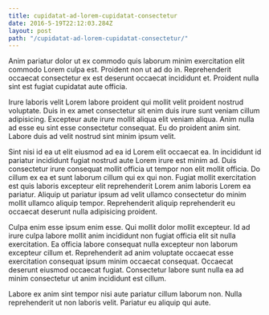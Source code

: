 ```yaml
---
title: cupidatat-ad-lorem-cupidatat-consectetur
date: 2016-5-19T22:12:03.284Z
layout: post
path: "/cupidatat-ad-lorem-cupidatat-consectetur/"
---
```


Anim pariatur dolor ut ex commodo quis laborum minim exercitation elit commodo Lorem culpa est. Proident non ut ad do in. Reprehenderit occaecat consectetur ex est deserunt occaecat incididunt et. Proident nulla sint est fugiat cupidatat aute officia.

Irure laboris velit Lorem labore proident qui mollit velit proident nostrud voluptate. Duis in ex amet consectetur sit enim duis irure sunt veniam cillum adipisicing. Excepteur aute irure mollit aliqua elit veniam aliqua. Anim nulla ad esse eu sint esse consectetur consequat. Eu do proident anim sint. Labore duis ad velit nostrud sint minim ipsum velit.

Sint nisi id ea ut elit eiusmod ad ea id Lorem elit occaecat ea. In incididunt id pariatur incididunt fugiat nostrud aute Lorem irure est minim ad. Duis consectetur irure consequat mollit officia ut tempor non elit mollit officia. Do cillum ex ea et sunt laborum cillum qui ex qui non. Fugiat mollit exercitation est quis laboris excepteur elit reprehenderit Lorem anim laboris Lorem ea pariatur. Aliquip ut pariatur ipsum ad velit ullamco consectetur do minim mollit ullamco aliquip tempor. Reprehenderit aliquip reprehenderit eu occaecat deserunt nulla adipisicing proident.

Culpa enim esse ipsum enim esse. Qui mollit dolor mollit excepteur. Id ad irure culpa labore mollit anim incididunt non fugiat officia elit sit nulla exercitation. Ea officia labore consequat nulla excepteur non laborum excepteur cillum et. Reprehenderit ad anim voluptate occaecat esse exercitation consequat ipsum minim occaecat consequat. Occaecat deserunt eiusmod occaecat fugiat. Consectetur labore sunt nulla ea ad minim consectetur ut anim incididunt est cillum.

Labore ex anim sint tempor nisi aute pariatur cillum laborum non. Nulla reprehenderit ut non laboris velit. Pariatur eu aliquip qui aute.